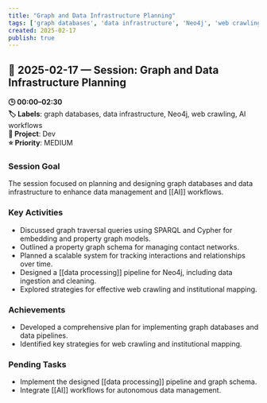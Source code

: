 ```yaml
---
title: "Graph and Data Infrastructure Planning"
tags: ['graph databases', 'data infrastructure', 'Neo4j', 'web crawling', 'AI workflows']
created: 2025-02-17
publish: true
---
```


## 📅 2025-02-17 — Session: Graph and Data Infrastructure Planning

**🕒 00:00–02:30**  
**🏷️ Labels**: graph databases, data infrastructure, Neo4j, web crawling, AI workflows  
**📂 Project**: Dev  
**⭐ Priority**: MEDIUM  


### Session Goal
The session focused on planning and designing graph databases and data infrastructure to enhance data management and [[AI]] workflows.

### Key Activities
- Discussed graph traversal queries using SPARQL and Cypher for embedding and property graph models.
- Outlined a property graph schema for managing contact networks.
- Planned a scalable system for tracking interactions and relationships over time.
- Designed a [[data processing]] pipeline for Neo4j, including data ingestion and cleaning.
- Explored strategies for effective web crawling and institutional mapping.

### Achievements
- Developed a comprehensive plan for implementing graph databases and data pipelines.
- Identified key strategies for web crawling and institutional mapping.

### Pending Tasks
- Implement the designed [[data processing]] pipeline and graph schema.
- Integrate [[AI]] workflows for autonomous data management.

